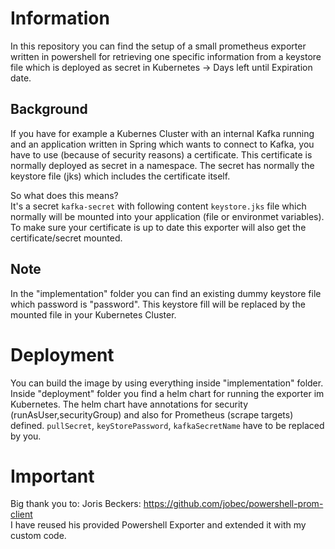 # Information

In this repository you can find the setup of a small prometheus exporter written in powershell for retrieving one specific information from a keystore file which is deployed as secret in Kubernetes -> Days left until Expiration date. 

## Background
If you have for example a Kubernes Cluster with an internal Kafka running and an application written in Spring which wants to connect to Kafka, you have to use (because of security reasons) a certificate. This certificate is normally deployed as secret in a namespace. The secret has normally the keystore file (jks) which includes the certificate itself. 

So what does this means?  
It's a secret `kafka-secret` with following content `keystore.jks` file which normally will be mounted into your application (file or environmet variables). To make sure your certificate is up to date this exporter will also get the certificate/secret mounted. 

## Note 
In the "implementation" folder you can find an existing dummy keystore file which password is "password". This keystore fill will be replaced by the mounted file in your Kubernetes Cluster.
 
# Deployment
You can build the image by using everything inside "implementation" folder. Inside "deployment" folder you find a helm chart for running the exporter im Kubernetes. The helm chart have annotations for security (runAsUser,securityGroup) and also for Prometheus (scrape targets) defined. `pullSecret`, `keyStorePassword`, `kafkaSecretName` have to be replaced by you. 


# Important
Big thank you to: Joris Beckers: https://github.com/jobec/powershell-prom-client  
I have reused his provided Powershell Exporter and extended it with my custom code. 
